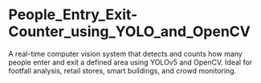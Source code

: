 # People_Entry_Exit-Counter_using_YOLO_and_OpenCV
A real-time computer vision system that detects and counts how many people enter and exit a defined area using YOLOv5 and OpenCV. Ideal for footfall analysis, retail stores, smart buildings, and crowd monitoring.
